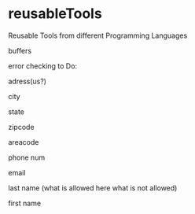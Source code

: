 # reusableTools
Reusable Tools from different Programming Languages


buffers


error checking to Do:

adress(us?)

city 

state

zipcode

areacode

phone num

email


last name (what is allowed here what is not allowed)

first name

